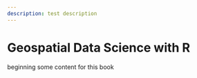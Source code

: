 ```yaml
---
description: test description
---
```


# Geospatial Data Science with R

beginning some content for this book

